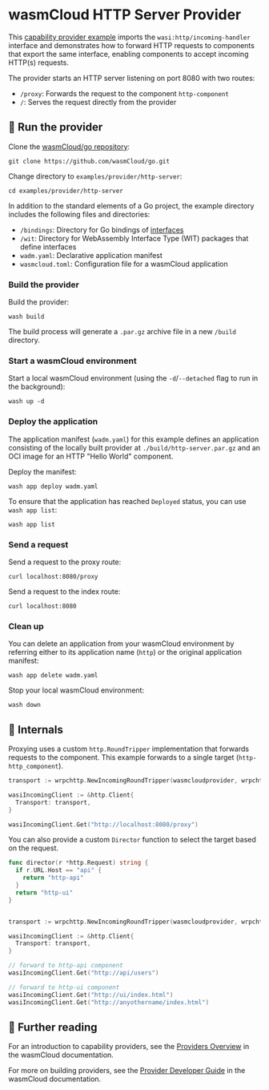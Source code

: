 # wasmCloud HTTP Server Provider

This [capability provider example](https://github.com/wasmCloud/go/tree/main/examples/provider/http-server) imports the `wasi:http/incoming-handler` interface and demonstrates how to forward HTTP requests to components that export the same interface, enabling components to accept incoming HTTP(s) requests.

The provider starts an HTTP server listening on port 8080 with two routes:

- `/proxy`: Forwards the request to the component `http-component`
- `/`: Serves the request directly from the provider

## 👟 Run the provider

Clone the [wasmCloud/go repository](https://github.com/wasmcloud/go): 

```shell
git clone https://github.com/wasmCloud/go.git
```

Change directory to `examples/provider/http-server`:

```shell
cd examples/provider/http-server
```

In addition to the standard elements of a Go project, the example directory includes the following files and directories:

- `/bindings`: Directory for Go bindings of [interfaces](https://wasmcloud.com/docs/concepts/interfaces)
- `/wit`: Directory for WebAssembly Interface Type (WIT) packages that define interfaces
- `wadm.yaml`: Declarative application manifest
- `wasmcloud.toml`: Configuration file for a wasmCloud application

### Build the provider

Build the provider:

```shell
wash build
```

The build process will generate a `.par.gz` archive file in a new `/build` directory.

### Start a wasmCloud environment

Start a local wasmCloud environment (using the `-d`/`--detached` flag to run in the background):

```shell
wash up -d
```

### Deploy the application

The application manifest (`wadm.yaml`) for this example defines an application consisting of the locally built provider at `./build/http-server.par.gz` and an OCI image for an HTTP "Hello World" component.

Deploy the manifest:

```shell
wash app deploy wadm.yaml
```

To ensure that the application has reached `Deployed` status, you can use `wash app list`:

```shell
wash app list
```

### Send a request

Send a request to the proxy route:

```shell
curl localhost:8080/proxy
```

Send a request to the index route:

```shell
curl localhost:8080
```

### Clean up

You can delete an application from your wasmCloud environment by referring either to its application name (`http`) or the original application manifest:

```shell
wash app delete wadm.yaml
```

Stop your local wasmCloud environment:

```shell
wash down
```

## 🩻 Internals

Proxying uses a custom `http.RoundTripper` implementation that forwards requests to the component. This example forwards to a single target (`http-http_component`).

```go
transport := wrpchttp.NewIncomingRoundTripper(wasmcloudprovider, wrpchttp.WithSingleTarget("http-http_component"))

wasiIncomingClient := &http.Client{
  Transport: transport,
}

wasiIncomingClient.Get("http://localhost:8080/proxy")
```

You can also provide a custom `Director` function to select the target based on the request.

```go
func director(r *http.Request) string {
  if r.URL.Host == "api" {
    return "http-api"
  }
  return "http-ui"
}


transport := wrpchttp.NewIncomingRoundTripper(wasmcloudprovider, wrpchttp.WithDirector(director))

wasiIncomingClient := &http.Client{
  Transport: transport,
}

// forward to http-api component
wasiIncomingClient.Get("http://api/users")

// forward to http-ui component
wasiIncomingClient.Get("http://ui/index.html")
wasiIncomingClient.Get("http://anyothername/index.html")
```

## 📖 Further reading

For an introduction to capability providers, see the [Providers Overview](https://wasmcloud.com/docs/concepts/providers) in the wasmCloud documentation.

For more on building providers, see the [Provider Developer Guide](https://wasmcloud.com/docs/developer/providers/) in the wasmCloud documentation. 
